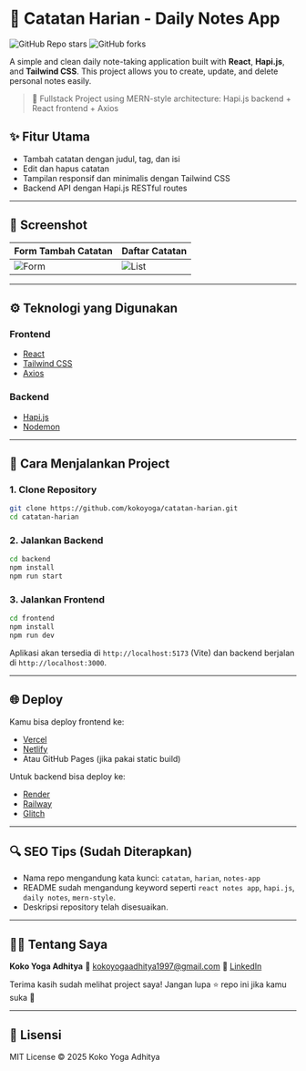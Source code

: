 # 📝 Catatan Harian - Daily Notes App

![GitHub Repo stars](https://img.shields.io/github/stars/kokoyoga/catatan-harian?style=social)
![GitHub forks](https://img.shields.io/github/forks/kokoyoga/catatan-harian?style=social)

A simple and clean daily note-taking application built with **React**, **Hapi.js**, and **Tailwind CSS**.
This project allows you to create, update, and delete personal notes easily.

> 🚀 Fullstack Project using MERN-style architecture: Hapi.js backend + React frontend + Axios

## ✨ Fitur Utama

- Tambah catatan dengan judul, tag, dan isi
- Edit dan hapus catatan
- Tampilan responsif dan minimalis dengan Tailwind CSS
- Backend API dengan Hapi.js RESTful routes

---

## 📸 Screenshot

| Form Tambah Catatan             | Daftar Catatan                  |
| ------------------------------- | ------------------------------- |
| ![Form](./screenshots/form.png) | ![List](./screenshots/list.png) |

---

## ⚙️ Teknologi yang Digunakan

### Frontend

- [React](https://reactjs.org/)
- [Tailwind CSS](https://tailwindcss.com/)
- [Axios](https://axios-http.com/)

### Backend

- [Hapi.js](https://hapi.dev/)
- [Nodemon](https://github.com/remy/nodemon)

---

## 🚀 Cara Menjalankan Project

### 1. Clone Repository

```bash
git clone https://github.com/kokoyoga/catatan-harian.git
cd catatan-harian
```

### 2. Jalankan Backend

```bash
cd backend
npm install
npm run start
```

### 3. Jalankan Frontend

```bash
cd frontend
npm install
npm run dev
```

Aplikasi akan tersedia di `http://localhost:5173` (Vite) dan backend berjalan di `http://localhost:3000`.

---

## 🌐 Deploy

Kamu bisa deploy frontend ke:

- [Vercel](https://vercel.com/)
- [Netlify](https://netlify.com/)
- Atau GitHub Pages (jika pakai static build)

Untuk backend bisa deploy ke:

- [Render](https://render.com/)
- [Railway](https://railway.app/)
- [Glitch](https://glitch.com/)

---

## 🔍 SEO Tips (Sudah Diterapkan)

- Nama repo mengandung kata kunci: `catatan`, `harian`, `notes-app`
- README sudah mengandung keyword seperti `react notes app`, `hapi.js`, `daily notes`, `mern-style`.
- Deskripsi repository telah disesuaikan.

---

## 🙋‍♂️ Tentang Saya

**Koko Yoga Adhitya**
📧 [kokoyogaadhitya1997@gmail.com](mailto:kokoyogaadhitya1997@gmail.com)
🔗 [LinkedIn](https://www.linkedin.com/in/koko-yoga-adhitya/)

Terima kasih sudah melihat project saya! Jangan lupa ⭐️ repo ini jika kamu suka 🙌

---

## 📄 Lisensi

MIT License © 2025 Koko Yoga Adhitya
